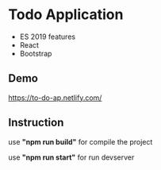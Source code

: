 # Todo Application
- ES 2019 features
- React
- Bootstrap

## Demo 
https://to-do-ap.netlify.com/

## Instruction

use **"npm run build"** for compile the project

use **"npm run start"** for run devserver
